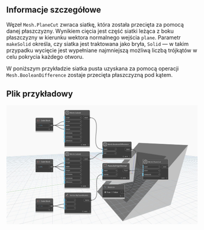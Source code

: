 ## Informacje szczegółowe
Węzeł `Mesh.PlaneCut` zwraca siatkę, która została przecięta za pomocą danej płaszczyzny. Wynikiem cięcia jest część siatki leżąca z boku płaszczyzny w kierunku wektora normalnego wejścia `plane`. Parametr `makeSolid` określa, czy siatka jest traktowana jako bryła, `Solid` — w takim przypadku wycięcie jest wypełniane najmniejszą możliwą liczbą trójkątów w celu pokrycia każdego otworu.

W poniższym przykładzie siatka pusta uzyskana za pomocą operacji `Mesh.BooleanDifference` zostaje przecięta płaszczyzną pod kątem.

## Plik przykładowy

![Example](./Autodesk.DesignScript.Geometry.Mesh.PlaneCut_img.jpg)
